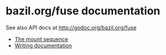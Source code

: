 # bazil.org/fuse documentation

See also API docs at http://godoc.org/bazil.org/fuse

- [The mount sequence](mount-sequence.md)
- [Writing documentation](writing-docs.md)
